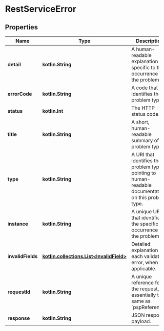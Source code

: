 
# RestServiceError

## Properties
Name | Type | Description | Notes
------------ | ------------- | ------------- | -------------
**detail** | **kotlin.String** | A human-readable explanation specific to this occurrence of the problem. | 
**errorCode** | **kotlin.String** | A code that identifies the problem type. | 
**status** | **kotlin.Int** | The HTTP status code. | 
**title** | **kotlin.String** | A short, human-readable summary of the problem type. | 
**type** | **kotlin.String** | A URI that identifies the problem type, pointing to human-readable documentation on this problem type. | 
**instance** | **kotlin.String** | A unique URI that identifies the specific occurrence of the problem. |  [optional]
**invalidFields** | [**kotlin.collections.List&lt;InvalidField&gt;**](InvalidField.md) | Detailed explanation of each validation error, when applicable. |  [optional]
**requestId** | **kotlin.String** | A unique reference for the request, essentially the same as &#x60;pspReference&#x60;. |  [optional]
**response** | **kotlin.String** | JSON response payload. |  [optional]



